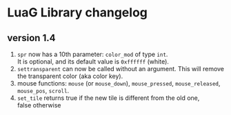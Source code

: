 # LuaG Library changelog

## version 1.4
1. `spr` now has a 10th parameter: `color_mod` of type `int`.\
    It is optional, and its default value is `0xffffff` (white).
2. `settransparent` can now be called without an argument.
    This will remove the transparent color (aka color key).
3. mouse functions: `mouse` (or `mouse_down`), `mouse_pressed`,
   `mouse_released`, `mouse_pos`, `scroll`.
4. `set_tile` returns true if the new tile is different from the old one,\
    false otherwise
